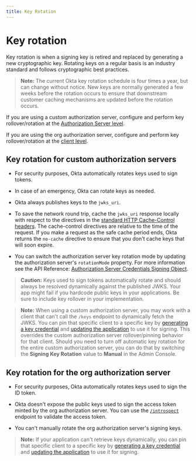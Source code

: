 ```yaml
---
title: Key Rotation
---
```

# Key rotation

Key rotation is when a signing key is retired and replaced by generating a new cryptographic key. Rotating keys on a regular basis is an industry standard and follows cryptographic best practices.

> **Note:** The current Okta key rotation schedule is four times a year, but can change without notice. New keys are normally generated a few weeks before the rotation occurs to ensure that downstream customer caching mechanisms are updated before the rotation occurs.

If you are using a custom authorization server, configure and perform key rollover/rotation at the [Authorization Server level](https://developer.okta.com/docs/api/openapi/okta-management/management/tag/AuthorizationServerKeys/#tag/AuthorizationServerKeys/operation/rotateAuthorizationServerKeys).

If you are using the org authorization server, configure and perform key rollover/rotation at the [client level](/docs/reference/api/apps/#generate-new-application-key-credential).

## Key rotation for custom authorization servers

* For security purposes, Okta automatically rotates keys used to sign tokens.

* In case of an emergency, Okta can rotate keys as needed.

* Okta always publishes keys to the `jwks_uri`.

* To save the network round trip, cache the `jwks_uri` response locally with respect to the directives in the [standard HTTP Cache-Control headers](https://developer.mozilla.org/en-US/docs/Web/HTTP/Headers/Cache-Control). The cache-control directives are relative to the time of the request. If you make a request as the safe cache period ends, Okta returns the `no-cache` directive to ensure that you don't cache keys that will soon expire.

* You can switch the authorization server key rotation mode by updating the authorization server's `rotationMode` property. For more information see the API Reference: [Authorization Server Credentials Signing Object](https://developer.okta.com/docs/api/openapi/okta-management/management/tag/AuthorizationServerKeys/#tag/AuthorizationServerKeys/operation/rotateAuthorizationServerKeys).

> **Caution:** Keys used to sign tokens automatically rotate and should always be resolved dynamically against the published JWKS. Your app might fail if you hardcode public keys in your applications. Be sure to include key rollover in your implementation.

> **Note:** When using a custom authorization server, you may work with a client that can't call the `/keys` endpoint to dynamically fetch the JWKS. You can pin that specific client to a specific key by [generating a key credential](/docs/reference/api/apps/#generate-new-application-key-credential) and [updating the application](/docs/reference/api/apps/#update-key-credential-for-application) to use it for signing. This overrides the custom authorization server rollover/pinning behavior for that client. Should you need to turn off automatic key rotation for the entire custom authorization server, you can do that by switching the **Signing Key Rotation** value to **Manual** in the Admin Console.

## Key rotation for the org authorization server

* For security purposes, Okta automatically rotates keys used to sign the ID token.

* Okta doesn't expose the public keys used to sign the access token minted by the org authorization server. You can use the [`/introspect`](/docs/reference/api/oidc/#introspect) endpoint to validate the access token.

* You can't manually rotate the org authorization server's signing keys.

> **Note:** If your application can't retrieve keys dynamically, you can pin that specific client to a specific key by [generating a key credential](/docs/reference/api/apps/#generate-new-application-key-credential) and [updating the application](/docs/reference/api/apps/#update-key-credential-for-application) to use it for signing.

